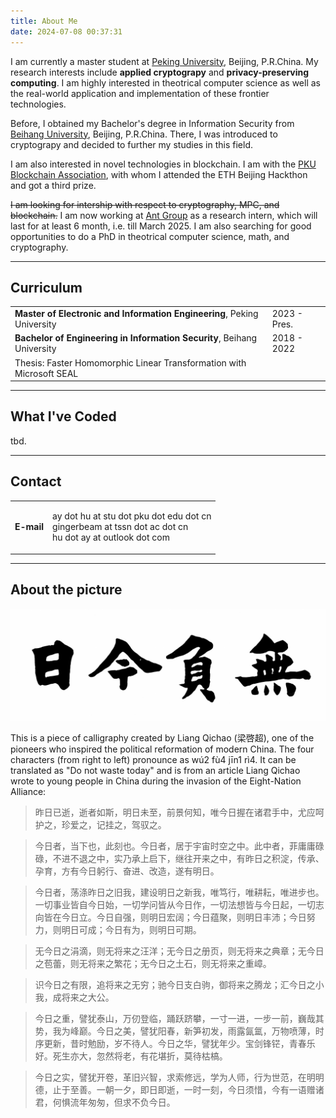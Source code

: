 ```yaml
---
title: About Me
date: 2024-07-08 00:37:31
---
```


I am currently a master student at [Peking University](https://www.pku.edu.cn), Beijing, P.R.China. My research interests include **applied cryptograpy** and **privacy-preserving computing**. I am highly interested in theotrical computer science as well as the real-world application and implementation of these frontier technologies.

Before, I obtained my Bachelor's degree in Information Security from [Beihang University](https://www.buaa.edu.cn), Beijing, P.R.China. There, I was introduced to cryptograpy and decided to further my studies in this field.

I am also interested in novel technologies in blockchain. I am with the [PKU Blockchain Association](https://x.com/PKUBlockchain), with whom I attended the ETH Beijing Hackthon and got a third prize.

~~I am looking for intership with respect to cryptography, MPC, and blockchain.~~ I am now working at [Ant Group](https://www.antgroup.com/) as a research intern, which will last for at least 6 month, i.e. till March 2025. I am also searching for good opportunities to do a PhD in theotrical computer science, math, and cryptography.

---

## Curriculum

<table>
    <tr>
        <td><b>Master of Electronic and Information Engineering</b>, Peking University</td>
        <td>2023 - Pres.</td>
    </tr>
    <tr>
        <td><b>Bachelor of Engineering in Information Security</b>, Beihang University</td>
        <td>2018 - 2022</td>
    </tr>
    <tr>
        <td>Thesis: Faster Homomorphic Linear Transformation with Microsoft SEAL</td>
    </tr>
</table>

---

## What I've Coded

tbd.

---

## Contact

<table>
    <tr>
        <td><b>E-mail</b></td>
        <td>
        <p>
        ay dot hu at stu dot pku dot edu dot cn<br/>
        gingerbeam at tssn dot ac dot cn<br/>
        hu dot ay at outlook dot com
        </p>
        </td>
    </tr>
    <!-- <tr>
        <td><b>Online</b></td>
        <td>tbd.</td>
    </tr> -->
    <!-- <tr>
        <td><b>My PGP Public Key</b></td>
        <td>
            -----BEGIN PGP PUBLIC KEY BLOCK-----<br/>
            xsFNBGaPlsABEACvOhOgoQKS5qA6uEeOAmbzpU7neLBaZFnS5A6UGobshuIzJQKN
            Z9qlEtX3/Y+krmhFDzTwxA7is1xiq7FtFLXt9QQUWhuMLnNt2l2eMq7HgEo9HptN
            FX8qLlEvVv1qh+k/Xrbv+1j05T3xK5viMihuBsvd3sMF9IyNBKb28VAvBV++0bGe
            eMNzOJUrCfAl0TLdlaGOjQH06AKYTynSlEIyRyRkqXXfvGYeLapdUwHmb6WkBduZ
            IsQdziBgB2n6C7x9XMXBTWyApIL8aBk+kN9ZE1Ri2XRimXGvg2bwjlM91zmuZQAh
            9YKOTe3biZAJBa41ZGG1ySuRfPK6YBnAhIh8vWI/3nNjalNy4Swqw7EG7Bc3sS+z
            yon8oYkIxUL9wRdO/nLWd6ZbRj5h34qlcDw1xJ1Co7bPJxbXWi4dI9LNEbjqFJEo
            Pcd+cvBBOKSaXmmv4vgMtF6Upb79O71KuRMjUUU7JZ3ZByGMOd6ggrE/zzr2jBYQ
            0EYN3LrLktiNUaOetWJZ0Se4NS8mKBSD6jLj63ARU8CVqOwDobGkTV+VkmPkfKdq
            Y0Y9+heZquaEJ6WBhuXo54x8PoeSVLx6L3acotclzuEBzRXvphK76+gsCqNyl5Sp
            k7AsVSyMzwhzHCMJVOHak9HPnAC2MJMNOSC2vXydJ+OSG6orHXnwQCClewARAQAB
            zSJBbnlhbmcgSHUgPGdpbmdlcmJlYW1Ab3V0bG9vay5jb20+wsF0BBMBCgAeBQJm
            j5bAAhsDAwsJBwMVCggCHgECF4ADFgIBAhkBAAoJEGIDwZgpz3zZ57wP/Rk9CT20
            9rPM00SswdysUY4KmZMx2BkyUS/GP2wCpoOm+V4sF3wuh/ycjIacI4p/brNnTRKr
            PnfDMfA0KLOCL60teJC+iu9sf03aNVWVB27dOVICry3XIB2f1j3e9ldjGlXdOLbo
            c/UKgPH1iLczqN+VIXnwh//nvh+eEoE1JdIKtNY5Wj+VjgxD6RkjSiSdovd5LduA
            pwSyJ56LvTvBCRiMVdCIx0xUd/WayEArMO7dcCB52Nu4S7LOpEdl8ALUyzYT2gVm
            V39R+SOmffe2gF6oHGyktq1jGkd2oWT8ohMZ75ZZjHdOA/ZYtygVt6fqGBTzCnGd
            s89zPFEow3yGmrIAgDk88T8o91dIAE+XE3OR3r1W+GAbhOuXBtkUXXORDZmtymXw
            HRN8DlPb++QeUTcZIjShOWzSsCCMWe0b5PW1791I2BZ3f4G8oepmEryCkc6VR71E
            5nODRgS/OFNQ+IBQmvPf7w9WwQn8wGL6Fi3ydDgcfrMNEBOD8eNHLSIFfeqJFFDo
            jtZ5v374vrs+4dk50Q7LaM57cC4pYip0Ng1otubxY8vS62T7e6RWQ2UdMbjivyBO
            UliIja4OBA4fULkMtaMqoz7qYXbfXQdr+CHJdXdeksY/MMgvvDGfzOsPAu098bSP
            myGLglBivvIiIgQvlYLMROA2lEndG/+wTc0gzR1BbnlhbmcgSHUgPGh1LmF5QG91
            dGxvb2suY29tPsLBcQQTAQoAGwUCZo+WwAIbAwMLCQcDFQoIAh4BAheAAxYCAQAK
            CRBiA8GYKc982fQYD/40jVAoNJaBntMID7fNaBA5Xd+4X/GiKR28c5HHQpXhIS+m
            7avPbOPB7WsllNV0Wnf5ZESSPIWRQFopjwmi/Mf0I1Vv9bgnIaorJEhgEALyMQ0a
            QDiHm6nOdkBw3deGHeRjYlxDBuzvdlVyVkmqXnoQXbp0rg/WsvGStbWM4f7pm5Iz
            oTgeNWT7FhVSLGsVQUhFNRys9qZ++ZhpUjx2INCSqYajH8ZSjxn9pguqA+5JmskK
            PKFwR72FBMlXc5XV6c69RY9FWMiygO8lRK6+psMSG9wq3Rv2ovV1B6ho47lBuoDa
            lllNm2dTfUK2PyJ5Tn2fn5W73MuuzG0ddF53SfzEFwDDIvSMBH1/ToYLCZsquoql
            RIJWkQnldyt+fAYYydoxxD24NxNgx/JMk3AKqTs4Dmzkjge2x7jKNRMgJlF1nddP
            V8vdb40A2uJ1ZiuD0zgQXnvaPGvucrK3FJr1Xbn59dGGjz57AUO9K7io0ahzVyM7
            cSck51X0gE1Wr8gj5WzvVbgEGBLi0YB6A125jdctzWMmdd1VC4TAue81uwmadId7
            nekpaXUnkihXDQchZ0KgqMI2jA1iw5aqeI4xrDPcmIZt/YpBcMc2cw+AJfuCRpeQ
            PAWEo9vSb4/gLEknfipUUk/Gsp63+xIGcgWxOZuxxcNxer7O9EQmIAUnA5Z+Is0h
            QW55YW5nIEh1IDxnaW5nZXJiZWFtQHRzc24uYWMuY24+wsFxBBMBCgAbBQJmj5bA
            AhsDAwsJBwMVCggCHgECF4ADFgIBAAoJEGIDwZgpz3zZdZIQAKmmi1hEOc5VL/YI
            Q0o4GjUo1OI/OXSXr+LKdMByhAtT8IsggHf/wXTRegIk9rHdmt6xe3fiT/iKmRms
            gew5nkeckQytxOFQr0738D9RRFd0q28G5ZyzUIX5c3txKvAgqWwqqQsqZ0oEfug5
            Bl40B6M/i3VXTxSGJ1URAFXHEmGUFKyW6ABNlwMmJsJ75L2jT9jYOQZ1dEDGe58u
            5ce/Gr1qn9QrXJMiaDjtnV4rd/WkDPq+nHsBAH8qEAVmox0CcoQefxT2rDehkLEB
            qJMSNon+vrnrwHfg6RegoWJXL6TG7XzSsWxNB9/WlwRxrcspBBiASAn66Do9yClL
            xJCw6QRgTLJFmq1UPQxX0RatbgwgtWTmZ4XyS39857Oy0BxKQ463vnEe0cUzX3uQ
            Vp47dNR2uR0EelJAeGza0pjum5FTMu2iiHBdNtYgaAx0Mqpvw5DsKqVUI8uXGD4x
            mQeRScVQwekQ82sj+J1S3LoLdbhPltOIXlFOr2lQTZvUpRTzBDL3Xmt+Lp/E7MPZ
            +PWj6rYR1HjJq6sjdg3vVkECAMmnEuCFcnuM0MWsKPLZZf+JzM0FMA9WkBiBc5ms
            h/9Egyq0KS6T90wUToAdRWW0BQIDGZrCOK89rporgJzJ7oE/mudE0vv+Z0khhgcX
            OG+DO+Ec1Tw0b6y7k7xpXttV9qKxzsBNBGaPlsABCADU/h6BY0n0PXjz+lGOpwPz
            0nRTvukhQ2KUTPbP2w4CK6sJpazgZ+DiD3SaTv/mbCKbTznDUAD2VdT907I8YWmw
            9p2hbcaNvgRfjk5fqUV8nMDT4TM621Ucg1GekjGzseasCLil/TK4iNelm71hxJ4m
            kpzL9Rb/wd0H9lcoca6x/WUMJTkXKPuNl5bVV3jrxnvs4AQo9O/hK3YfD0VKeROE
            zhbU3qGtvNe+AomCIBq80ZYXrN783eD2z4mzFcYyi2X4bKM5xHaO4t0IBQKPM+LI
            9YI3EPv5gjFGKAe68BViApTGu/rj7TivtZqHA2hrkfhrB5Z/yzo8Nytbypq35lhZ
            ABEBAAHCwoQEGAEKAA8FAmaPlsAFCQ8JnAACGwwBKQkQYgPBmCnPfNnAXSAEGQEK
            AAYFAmaPlsAACgkQFpoOdzqjkK5tdgf9G1ModDCLmQXbzW1zaY6ewlHghdhdGBLi
            BisnT70GnNisTxIa2ek0DlfkFf/Loiq/7aAb2gLlaEcfYkt9kpgfMdKequ97joMe
            NRVP3x7o/v0m4Wfv/b05WPHLTaepPa3hQQDdLBN37GTkCma0QfqrD4yat3d+heCX
            oYVBxBgUL/Nez3sT7sN3eQm6lvSDqUCZoZ4ZfZP1YtTS9lCJnXNCoVg6uTqgpB58
            032HYeh1RlXmyS2kFJvPKvx1KLAEBCs+9+PxkGYcRKoT0nW2zOSWHZBi53ZOZ20y
            jGEgoTDecHvPW4liY1dUUzQm14sw+ABmCvryb0f58WqtbY3sSFBsAV/0D/9EGYij
            vu2+hlJDv8DVrCuX7ROmnFpgJyaJig71BFALLODeJNm8ITrrks7y44kPuXcx9pSm
            U7wSwNzHsodOUOeL4ENdN60py9k+Flg1x63vPldeoFXgvA3ocwUcswd4qqcvEwJy
            Qnan22D4suGFelSzqcBxQTTe9omg0xP/Hcdnv+QEQXN7F4RxoLr+Xn2jqf971GHq
            iS/Jb6QJUUYPkwuBf22lihqbDgWVPnYZzpoOSFDy2UlWjTFLapCzg3PjypWaun7e
            KwHbibrSgy8u3cqF79z2vknyNZTq9zacH42xAVUWaI78c0ej1hLXczkvMH67z2Az
            HWkrXCuo+lWEjmQmpqYlm59TIPn6xg9r1jlH3lm97AVuDQGBKoKLolquXirbFHwr
            AovWW+F/JQ3uYAmHNucvjMBAfASx2O1oc45rvxgo9T3aZ9b6bxA5f36HZjRbD4T1
            4V17McfToRsyzrnX2Jj1pSIiBXI9N0/WFV8gUS9+/jA/G11VwyJwC+Wxiux01JZu
            TJU+s7vT6PqMhioYCXj7+U89zVKFApC4eOx3jIDF/sJlN/z4s8SdZgxjaLbPzyUF
            IDfnHBpyE9dgJ3lDHfrtP8gJhupM9gFXYl24sn4d4K1FPbQ39f/ZNlc3TXmN/cV8
            5/rLC8JX8gJbAO2/4CX+AfKoeWjaZC03M32NKM7ATQRmj5bAAQgAp4kADo4rfJFz
            izt/MlV4CdSHq1xH2oweAy9RFV6ho8+E7hLrAkwL4dA60Qa90rUVF2ADmfgtlRh6
            BKE83sZ8alRshmhUnWThLUd6//igLPE4AbdZk1wjAZlGFzuVcRST9XANrP6aRmIf
            1objS1qlSZK/c/Vvl/YxNwgwvj8yYDoNe+fOW+B13aRuRIiDvdOWitM4mIG5CxIN
            7nQi0zp87onBqUhzyU65LkHD/xuRSLY0D2JLQjsXD7kH037n8sxxo/V5mwrJIfFX
            4lB7aMHRjDLOXQK/8WGKbKbaPBSbDDC9YNju2GiH4JdX9ytX4zgG0Q9UNFpoovA6
            lJjEkxSKNwARAQABwsKEBBgBCgAPBQJmj5bABQkPCZwAAhsiASkJEGIDwZgpz3zZ
            wF0gBBkBCgAGBQJmj5bAAAoJENmbzj/DUfjQFcsH/0d47hMD40yprjN+H7psCiNs
            RRSIaVNulRzoCW5QSL9ggFApb3ZE/liZqg+V6E2zuj3/GJxippaf7S7jikUNXcdl
            yHK50x4czhK8XMx3gIOwr3xqQIGctpKuepckkLWCCKSzSr6lQMoSzVg3GZWYNHuE
            G92z+tNhJjvt9Qr94S2W4cdL/wTRusnAU/sKYHGm/o87R4tLgahBDgm6jJtUuW5B
            8QHbicuZIGzTOP9Teh5/1U33R75DwKVdO0m7v9uYHdnKpvwt1XkRwjsT5fABLIGI
            zhLXHA4yElwOfYbzljaOFuIFYPrOr/97aGoBX3xmjEtKoOYqhBHKig3EjaS4XJb1
            qRAAjwa5ywIuP9DKgn5AcfSPmn5WJPjndqtwvoBSJ/XwKp6cE4ev/qH1BQ/kePe9
            baYP8TmFiQq/rXgab/pgAU9QjW4KyToHWQAt1UPo1BE1Wagkz9Y1ZbZ6k6Y9mJkW
            7/IpiTT2aBTs9TPmignE9WcWNH5jHXmcDyhEQLiGnhxChPaIzvNr+GVDPkZ1y6f/
            L3/gTo0t4K8EgzldLa9HVDhVkgiK1UrHkCcZwktJppphTOHoEGlPLCskQZWfiaCg
            XtUF4zr5ABiC+xpBPYWG9jNyBKUBaQ7an73rQVzZqRUFkzMnJopGmBP6TDGgbVx3
            yvM95+RljKqOBs9P97R6WykbF7WZ2EdFaiW2xlByNVKi32Ztusq5pw0OfV6XqPO0
            pX/g/ni4VZEwvbuDvUk7yT9stakW1TeAPoUNewyKH/Ij8HG9WYdV2J2DpajSpu5W
            NnSnkS0dKzs9IX6COB93gAdPeBbzgib9fjWuWfROwKpfLdSJYNwsr/LEzfN13zPN
            bXUYGenfm0kS+37umx/jM2L8AkPW5WFBoFXr2s+BoEhJHgh52wxoBuz5wciuDWcf
            rspuCSFPnUfeyDHiHQQ+ueSxG/goIJcOGJSxinLWMWpzHWsCm1xQZLSNXVCIOcMH
            pTCW212lGM/DFlH//9BVnj885HNyBoTIKAK9gAaS4U/3obY=<br/>
            =8wIk<br/>
            -----END PGP PUBLIC KEY BLOCK-----
        </td>
    </tr> -->
</table>

---

## About the picture

![無負今日](../images/logo.png)

This is a piece of calligraphy created by Liang Qichao (梁啓超), one of the pioneers who inspired the political reformation of modern China. The four characters (from right to left) pronounce as wú2 fù4 jīn1 rì4. It can be translated as "Do not waste today" and is from an article Liang Qichao wrote to young people in China during the invasion of the Eight-Nation Alliance:

> 昨日已逝，逝者如斯，明日未至，前景何知，唯今日握在诸君手中，尤应呵护之，珍爱之，记挂之，驾驭之。

> 今日者，当下也，此刻也。今日者，居于宇宙时空之中。此中者，菲庸庸碌碌，不进不退之中，实乃承上启下，继往开来之中，有昨日之积淀，传承、孕育，方有今日躬行、奋进、改造，遂有明日。

> 今日者，荡涤昨日之旧我，建设明日之新我，唯笃行，唯耕耘，唯进步也。一切事业皆自今日始，一切学问皆从今日作，一切法想皆与今日起，一切志向皆在今日立。今日自强，则明日宏阔；今日蕴聚，则明日丰沛；今日努力，则明日可成；今日有为，则明日可期。

> 无今日之涓滴，则无将来之汪洋；无今日之册页，则无将来之典章；无今日之苞蕾，则无将来之繁花；无今日之土石，则无将来之重嶂。

> 识今日之有限，追将来之无穷；驰今日支白驹，御将来之腾龙；汇今日之小我，成将来之大公。

> 今日之重，譬犹泰山，万仞登临，踊跃跻攀，一寸一进，一步一前，巍哉其势，我为峰巅。今日之美，譬犹阳春，新笋初发，雨露氤氲，万物喷薄，时序更新，昔时勉励，岁不待人。今日之华，譬犹年少。宝剑锋铓，青春乐好。死生亦大，忽然将老，有花堪折，莫待枯槁。

> 今日之实，譬犹开卷，革旧兴智，求索修远，学为人师，行为世范，在明明德，止于至善。一朝一夕，即日即逝，一时一刻，今日须惜，今有一语赠诸君，何惧流年匆匆，但求不负今日。
